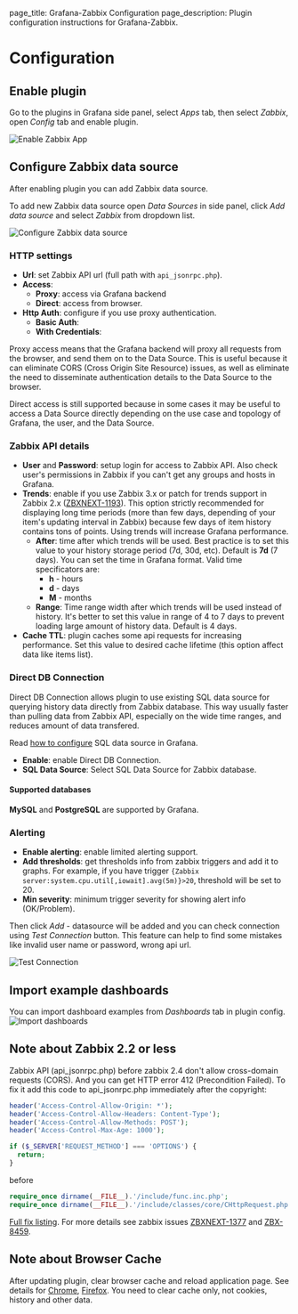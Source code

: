 page_title: Grafana-Zabbix Configuration
page_description: Plugin configuration instructions for Grafana-Zabbix.

# Configuration

## Enable plugin
Go to the plugins in Grafana side panel, select _Apps_ tab, then select _Zabbix_, open _Config_
tab and enable plugin.

![Enable Zabbix App](../img/installation-enable_app.png)

## Configure Zabbix data source
After enabling plugin you can add Zabbix data source.

To add new Zabbix data source open _Data Sources_ in side panel, click _Add data source_ and 
select _Zabbix_ from dropdown list.

![Configure Zabbix data source](../img/installation-datasource_config.png)

### HTTP settings

- **Url**: set Zabbix API url (full path with `api_jsonrpc.php`).
- **Access**:
    - **Proxy**: access via Grafana backend
    - **Direct**: access from browser.
- **Http Auth**: configure if you use proxy authentication.
    - **Basic Auth**:
    - **With Credentials**:

Proxy access means that the Grafana backend will proxy all requests from the browser, and send them on to the Data Source. This is useful because it can eliminate CORS (Cross Origin Site Resource) issues, as well as eliminate the need to disseminate authentication details to the Data Source to the browser.

Direct access is still supported because in some cases it may be useful to access a Data Source directly depending on the use case and topology of Grafana, the user, and the Data Source.

### Zabbix API details

- **User** and **Password**: setup login for access to Zabbix API. Also check user's permissions
    in Zabbix if you can't get any groups and hosts in Grafana.
- **Trends**: enable if you use Zabbix 3.x or patch for trends
    support in Zabbix 2.x ([ZBXNEXT-1193](https://support.zabbix.com/browse/ZBXNEXT-1193)). This option
    strictly recommended for displaying long time periods (more than few days, depending of your item's
    updating interval in Zabbix) because few days of item history contains tons of points. Using trends
    will increase Grafana performance.
    - **After**: time after which trends will be used. 
        Best practice is to set this value to your history storage period (7d, 30d, etc). Default is **7d** (7 days).
        You can set the time in Grafana format. Valid time specificators are:
        - **h** - hours
        - **d** - days
        - **M** - months
    - **Range**: Time range width after which trends will be used instead of history.
        It's better to set this value in range of 4 to 7 days to prevent loading large amount of history data.
        Default is 4 days.
- **Cache TTL**: plugin caches some api requests for increasing performance. Set this
    value to desired cache lifetime (this option affect data like items list).

### Direct DB Connection

Direct DB Connection allows plugin to use existing SQL data source for querying history data directly from Zabbix
database. This way usually faster than pulling data from Zabbix API, especially on the wide time ranges, and reduces
amount of data transfered.

Read [how to configure](/installation/configuration-sql) SQL data source in Grafana.

- **Enable**: enable Direct DB Connection.
- **SQL Data Source**: Select SQL Data Source for Zabbix database.

#### Supported databases

**MySQL** and **PostgreSQL** are supported by Grafana.

### Alerting

- **Enable alerting**: enable limited alerting support.
- **Add thresholds**: get thresholds info from zabbix triggers and add it to graphs.
    For example, if you have trigger `{Zabbix server:system.cpu.util[,iowait].avg(5m)}>20`, threshold will be set to 20.
- **Min severity**: minimum trigger severity for showing alert info (OK/Problem).

Then click _Add_ - datasource will be added and you can check connection using 
_Test Connection_ button. This feature can help to find some mistakes like invalid user name 
or password, wrong api url.

![Test Connection](../img/installation-test_connection.png)

## Import example dashboards

You can import dashboard examples from _Dashboards_ tab in plugin config.
![Import dashboards](../img/installation-plugin-dashboards.png)

## Note about Zabbix 2.2 or less

Zabbix API (api_jsonrpc.php) before zabbix 2.4 don't allow cross-domain requests (CORS). And you
can get HTTP error 412 (Precondition Failed).
To fix it add this code to api_jsonrpc.php immediately after the copyright:

```php
header('Access-Control-Allow-Origin: *');
header('Access-Control-Allow-Headers: Content-Type');
header('Access-Control-Allow-Methods: POST');
header('Access-Control-Max-Age: 1000');

if ($_SERVER['REQUEST_METHOD'] === 'OPTIONS') {
  return;
}
```

before

```php
require_once dirname(__FILE__).'/include/func.inc.php';
require_once dirname(__FILE__).'/include/classes/core/CHttpRequest.php';
```

[Full fix listing](https://gist.github.com/alexanderzobnin/f2348f318d7a93466a0c).
For more details see zabbix issues [ZBXNEXT-1377](https://support.zabbix.com/browse/ZBXNEXT-1377)
and [ZBX-8459](https://support.zabbix.com/browse/ZBX-8459).

## Note about Browser Cache

After updating plugin, clear browser cache and reload application page. See details
for [Chrome](https://support.google.com/chrome/answer/95582),
[Firefox](https://support.mozilla.org/en-US/kb/how-clear-firefox-cache). You need to clear cache
only, not cookies, history and other data.
